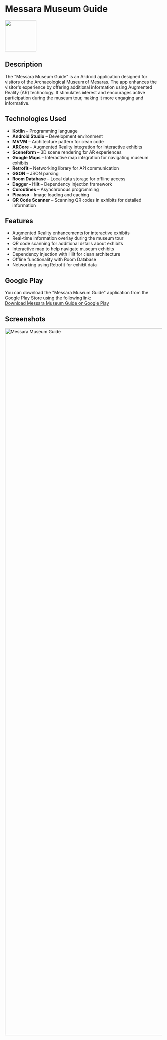 # Messara Museum Guide

<img width="100" src="https://github.com/user-attachments/assets/1527affd-f813-4f77-bdf9-d0e54642b737" />

## Description
The "Messara Museum Guide" is an Android application designed for visitors of the Archaeological Museum of Mesaras. The app enhances the visitor's experience by offering additional information using Augmented Reality (AR) technology. It stimulates interest and encourages active participation during the museum tour, making it more engaging and informative.

## Technologies Used  
- **Kotlin** – Programming language  
- **Android Studio** – Development environment  
- **MVVM** – Architecture pattern for clean code  
- **ARCore** – Augmented Reality integration for interactive exhibits  
- **Sceneform** – 3D scene rendering for AR experiences  
- **Google Maps** – Interactive map integration for navigating museum exhibits  
- **Retrofit** – Networking library for API communication  
- **GSON** – JSON parsing  
- **Room Database** – Local data storage for offline access  
- **Dagger - Hilt** – Dependency injection framework  
- **Coroutines** – Asynchronous programming  
- **Picasso** – Image loading and caching  
- **QR Code Scanner** – Scanning QR codes in exhibits for detailed information  

## Features  
- Augmented Reality enhancements for interactive exhibits  
- Real-time information overlay during the museum tour  
- QR code scanning for additional details about exhibits  
- Interactive map to help navigate museum exhibits  
- Dependency injection with Hilt for clean architecture  
- Offline functionality with Room Database  
- Networking using Retrofit for exhibit data  

## Google Play
You can download the "Messara Museum Guide" application from the Google Play Store using the following link:  
[Download Messara Museum Guide on Google Play](https://play.google.com/store/apps/details?id=gr.forth.ics.messaraguide&hl=en)

## Screenshots
<img width="2264" alt="Messara Museum Guide" src="https://github.com/user-attachments/assets/09d14969-5cd4-4362-91d9-1961a1df1ab7" />
